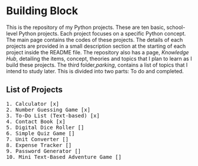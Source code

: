  # Building Block
This is the repository of my Python projects. These are ten basic, school-level Python projects. Each project focuses on a specific Python concept. The main page contains the codes of these projects. The details of each projects are provided in a small description section at the starting of each project inside the README file. The repository also has a page, *Knowledge Hub*, detailing the items, concept, theories and topics that I plan to learn as I build these projects. The third folder,*parking*, contains a list of topics that I intend to study later. This is divided into two parts: To do and completed.

## List of Projects
<pre>
1. Calculator [x]
2. Number Guessing Game [x]
3. To-Do List (Text-based) [x]
4. Contact Book [x]
5. Digital Dice Roller []
6. Simple Quiz Game []
7. Unit Converter []
8. Expense Tracker []
9. Password Generator []
10. Mini Text-Based Adventure Game []
</pre>
